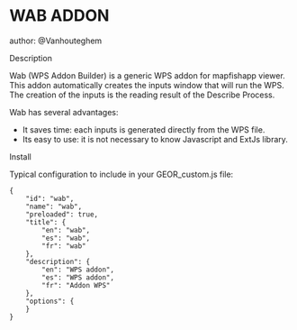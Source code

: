 WAB ADDON
================
author: @Vanhouteghem

Description 

Wab (WPS Addon Builder) is a generic WPS addon for mapfishapp viewer.
This addon automatically creates the inputs window that will run the WPS. The creation of the inputs is the reading result of the Describe Process.

Wab has several advantages:
- It saves time: each inputs is generated directly from the WPS file.
- Its easy to use: it is not necessary to know Javascript and ExtJs library.

Install 

Typical configuration to include in your GEOR_custom.js file:

    {
        "id": "wab",
        "name": "wab",
        "preloaded": true,
        "title": {
            "en": "wab",
            "es": "wab",
            "fr": "wab"
        },
        "description": {
            "en": "WPS addon",
            "es": "WPS addon",
            "fr": "Addon WPS"
        },
        "options": {
        }
    }
